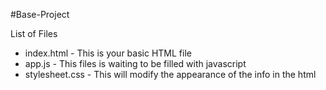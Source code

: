 #Base-Project

List of Files
* index.html - This is your basic HTML file
* app.js - This files is waiting to be filled with javascript
* stylesheet.css - This will modify the appearance of the info in the html
